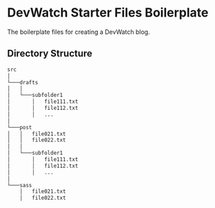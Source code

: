 # DevWatch Starter Files Boilerplate

The boilerplate files for creating a DevWatch blog.

## Directory Structure

```bash
src
│
└───drafts
│   │
│   └───subfolder1
│       │   file111.txt
│       │   file112.txt
│       │   ...
│
└───post
│   │   file021.txt
│   │   file022.txt
│   │
│   └───subfolder1
│       │   file111.txt
│       │   file112.txt
│       │   ...
│
└───sass
    │   file021.txt
    │   file022.txt
```
